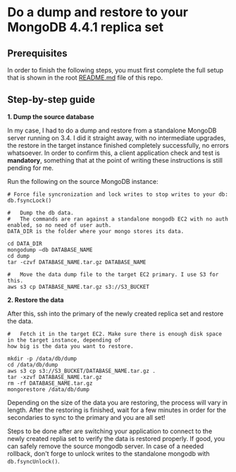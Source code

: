 # Do a dump and restore to your MongoDB 4.4.1 replica set

## Prerequisites

In order to finish the following steps, you must first complete the full setup that is shown in the root [README.md](https://github.com/antonioned/mongodb-step-by-step/blob/main/README.md) file of this repo.

## Step-by-step guide

**1. Dump the source database**

In my case, I had to do a dump and restore from a standalone MongoDB server running on 3.4. I did it straight away, with no intermediate upgrades, the restore in the target instance finished completely successfully, no errors whatsoever. In order to confirm this, a client application check and test is **mandatory**, something that at the point of writing these instructions is still pending for me.

Run the following on the source MongoDB instance:

```
# Force file syncronization and lock writes to stop writes to your db:
db.fsyncLock()

#   Dump the db data. 
#   The commands are ran against a standalone mongodb EC2 with no auth enabled, so no need of user auth. 
DATA_DIR is the folder where your mongo stores its data.

cd DATA_DIR
mongodump —db DATABASE_NAME
cd dump
tar -czvf DATABASE_NAME.tar.gz DATABASE_NAME

#   Move the data dump file to the target EC2 primary. I use S3 for this.
aws s3 cp DATABASE_NAME.tar.gz s3://S3_BUCKET
```

**2. Restore the data**

After this, ssh into the primary of the newly created replica set and restore the data.

```
#   Fetch it in the target EC2. Make sure there is enough disk space in the target instance, depending of 
how big is the data you want to restore.

mkdir -p /data/db/dump
cd /data/db/dump
aws s3 cp s3://S3_BUCKET/DATABASE_NAME.tar.gz .
tar -xzvf DATABASE_NAME.tar.gz
rm -rf DATABASE_NAME.tar.gz
mongorestore /data/db/dump
```
Depending on the size of the data you are restoring, the process will vary in length. After the restoring is finished, wait for a few minutes in order for the secondaries to sync to the primary and you are all set!

Steps to be done after are switching your application to connect to the newly created replia set to verify the data is restored properly. If good, you can safely remove the source mongodb server.
In case of a needed rollback, don't forge to unlock writes to the standalone mongodb with `db.fsyncUnlock()`.